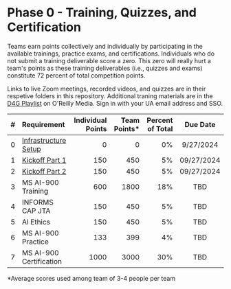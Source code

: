 # Phase 0 - Training, Quizzes, and Certification
Teams earn points collectively and individually by participating in the available trainings, practice exams, and certifications. Individuals who do not submit a training deliverable score a zero. This zero will really hurt a team's points as these training deliverables (i.e., quizzes and exams) constitute 72 percent of total competition points.

Links to live Zoom meetings, recorded videos, and quizzes are in their respetive folders in this repository. Additional traning materials are in the [D4G Playlist](https://learning.oreilly.com/playlists/cd21a7c9-e5a3-4e71-80c3-c9d10a0457ee) on O'Reilly Media. Sign in with your UA email address and SSO.


| # | Requirement | Individual Points | Team Points* | Percent of Total | Due Date |
|:-:|:-------------|-----------:|-----------:|---------:|:-----:|
| 0 | [Infrastructure Setup](https://github.com/uaz-d4g/phase0/tree/0aee962febda73cd3d567092a8223ddde27fe2d6/0_setup) | 0 | 0 | 0% | 9/27/2024 |
| 1 | [Kickoff Part 1](https://github.com/uaz-d4g/phase0/tree/0aee962febda73cd3d567092a8223ddde27fe2d6/1_kickoff1) | 150 | 450 | 5% | 09/27/2024 |
| 2 | [Kickoff Part 2](https://github.com/uaz-d4g/phase0/tree/0aee962febda73cd3d567092a8223ddde27fe2d6/2_kickoff2) | 150 | 450 | 5% | 09/27/2024 |
| 3 | MS AI-900 Training | 600 | 1800 | 18% | TBD |
| 4 | INFORMS CAP JTA | 150 | 450 | 5% | TBD |
| 5 | AI Ethics | 150 | 450 | 5% | TBD |
| 6 | MS AI-900 Practice | 133 | 399 | 4% | TBD |
| 7 | MS AI-900 Certification | 1000 | 3000 | 30% | TBD |

*Average scores used among team of 3-4 people per team
